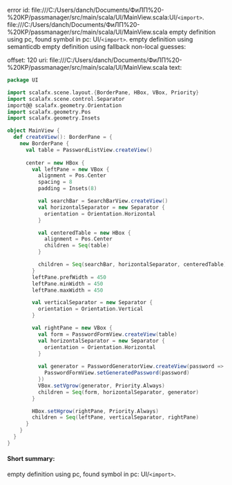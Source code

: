 error id: file:///C:/Users/danch/Documents/ФиЛП%20-%20КР/passmanager/src/main/scala/UI/MainView.scala:UI/`<import>`.
file:///C:/Users/danch/Documents/ФиЛП%20-%20КР/passmanager/src/main/scala/UI/MainView.scala
empty definition using pc, found symbol in pc: UI/`<import>`.
empty definition using semanticdb
empty definition using fallback
non-local guesses:

offset: 120
uri: file:///C:/Users/danch/Documents/ФиЛП%20-%20КР/passmanager/src/main/scala/UI/MainView.scala
text:
```scala
package UI

import scalafx.scene.layout.{BorderPane, HBox, VBox, Priority}
import scalafx.scene.control.Separator
import@@ scalafx.geometry.Orientation
import scalafx.geometry.Pos
import scalafx.geometry.Insets

object MainView {
  def createView(): BorderPane = {
    new BorderPane {
      val table = PasswordListView.createView()
      
      center = new HBox {
        val leftPane = new VBox {
          alignment = Pos.Center
          spacing = 8
          padding = Insets(8)

          val searchBar = SearchBarView.createView()
          val horizontalSeparator = new Separator {
            orientation = Orientation.Horizontal
          }

          val centeredTable = new HBox {
            alignment = Pos.Center
            children = Seq(table)
          }

          children = Seq(searchBar, horizontalSeparator, centeredTable)
        }
        leftPane.prefWidth = 450
        leftPane.minWidth = 450
        leftPane.maxWidth = 450

        val verticalSeparator = new Separator {
          orientation = Orientation.Vertical
        }

        val rightPane = new VBox {
          val form = PasswordFormView.createView(table)
          val horizontalSeparator = new Separator {
            orientation = Orientation.Horizontal
          }
          
          val generator = PasswordGeneratorView.createView(password => {
            PasswordFormView.setGeneratedPassword(password)
          })
          VBox.setVgrow(generator, Priority.Always)
          children = Seq(form, horizontalSeparator, generator)
        }

        HBox.setHgrow(rightPane, Priority.Always)
        children = Seq(leftPane, verticalSeparator, rightPane)
      }
    }
  }
}


```


#### Short summary: 

empty definition using pc, found symbol in pc: UI/`<import>`.